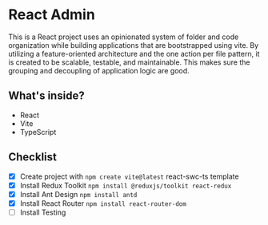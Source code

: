 # React Admin

This is a React project uses an opinionated system of folder and code organization while building applications that are bootstrapped using vite. By utilizing a feature-oriented architecture and the one action per file pattern, it is created to be scalable, testable, and maintainable. This makes sure the grouping and decoupling of application logic are good.

## What's inside?

- React
- Vite
- TypeScript

## Checklist

- [x] Create project with `npm create vite@latest` react-swc-ts template
- [x] Install Redux Toolkit `npm install @reduxjs/toolkit react-redux`
- [x] Install Ant Design `npm install antd`
- [x] Install React Router `npm install react-router-dom`
- [ ] Install Testing
